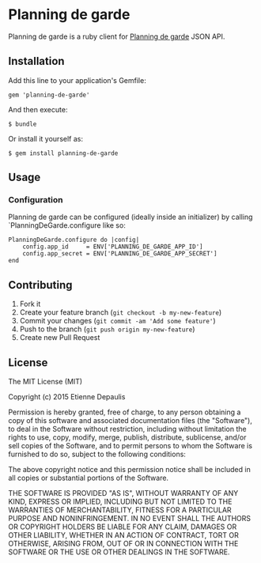 # Planning de garde

Planning de garde is a ruby client for [Planning de garde](https://www.planning-de-garde.fr/) JSON API.

## Installation

Add this line to your application's Gemfile:

    gem 'planning-de-garde'

And then execute:

    $ bundle

Or install it yourself as:

    $ gem install planning-de-garde

## Usage

### Configuration

Planning de garde can be configured (ideally inside an initializer) by
calling `PlanningDeGarde.configure like so:

    PlanningDeGarde.configure do |config|
        config.app_id     = ENV['PLANNING_DE_GARDE_APP_ID']
        config.app_secret = ENV['PLANNING_DE_GARDE_APP_SECRET']
    end

## Contributing

1. Fork it
2. Create your feature branch (`git checkout -b my-new-feature`)
3. Commit your changes (`git commit -am 'Add some feature'`)
4. Push to the branch (`git push origin my-new-feature`)
5. Create new Pull Request

## License

The MIT License (MIT)

Copyright (c) 2015 Etienne Depaulis

Permission is hereby granted, free of charge, to any person obtaining a copy
of this software and associated documentation files (the "Software"), to deal
in the Software without restriction, including without limitation the rights
to use, copy, modify, merge, publish, distribute, sublicense, and/or sell
copies of the Software, and to permit persons to whom the Software is
furnished to do so, subject to the following conditions:

The above copyright notice and this permission notice shall be included in
all copies or substantial portions of the Software.

THE SOFTWARE IS PROVIDED "AS IS", WITHOUT WARRANTY OF ANY KIND, EXPRESS OR
IMPLIED, INCLUDING BUT NOT LIMITED TO THE WARRANTIES OF MERCHANTABILITY,
FITNESS FOR A PARTICULAR PURPOSE AND NONINFRINGEMENT. IN NO EVENT SHALL THE
AUTHORS OR COPYRIGHT HOLDERS BE LIABLE FOR ANY CLAIM, DAMAGES OR OTHER
LIABILITY, WHETHER IN AN ACTION OF CONTRACT, TORT OR OTHERWISE, ARISING FROM,
OUT OF OR IN CONNECTION WITH THE SOFTWARE OR THE USE OR OTHER DEALINGS IN
THE SOFTWARE.
